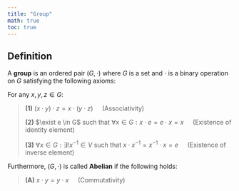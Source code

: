 ```yaml
---
title: "Group"
math: true
toc: true
---
```


## Definition
A **group** is an ordered pair $(G, \cdot)$ where $G$ is a set and $\cdot$ is a binary operation on $G$ satisfying the following axioms:

For any $x, y, z \in G$:
>**(1)** $(x\cdot y)\cdot z = x\cdot (y\cdot z) \quad$ (Associativity)
>
>**(2)** $\exist e \in G$ such that $\forall x \in G: x\cdot e = e \cdot x = x \quad$ (Existence of identity element)
>
>**(3)** $\forall x \in G: \exists ! x^{-1} \in V$ such that $x\cdot x^{-1} = x^{-1}\cdot x = e \quad$ (Existence of inverse element)

Furthermore, $(G, \cdot)$ is called **Abelian** if the following holds:
>**(A)** $x\cdot y = y \cdot x \quad$ (Commutativity)